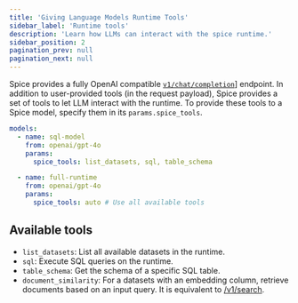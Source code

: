 ```yaml
---
title: 'Giving Language Models Runtime Tools'
sidebar_label: 'Runtime tools'
description: 'Learn how LLMs can interact with the spice runtime.'
sidebar_position: 2
pagination_prev: null
pagination_next: null
---
```


Spice provides a fully OpenAI compatible [`v1/chat/completion`](/api/http/chat-completions)] endpoint.
In addition to user-provided tools (in the request payload), Spice provides a set of tools to let LLM interact with the runtime. To provide these tools to a Spice model, specify them in its `params.spice_tools`.
```yaml
models:
  - name: sql-model
    from: openai/gpt-4o
    params:
      spice_tools: list_datasets, sql, table_schema

  - name: full-runtime
    from: openai/gpt-4o
    params:
      spice_tools: auto # Use all available tools
```

## Available tools
 - `list_datasets`: List all available datasets in the runtime.
 - `sql`: Execute SQL queries on the runtime.
 - `table_schema`: Get the schema of a specific SQL table.
 - `document_similarity`: For a datasets with an embedding column, retrieve documents based on an input query. It is equivalent to [/v1/search](/api/http/search).
